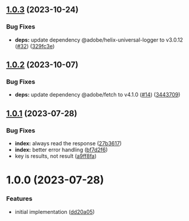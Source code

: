 ## [1.0.3](https://github.com/adobe/franklin-domainkey-provider/compare/v1.0.2...v1.0.3) (2023-10-24)


### Bug Fixes

* **deps:** update dependency @adobe/helix-universal-logger to v3.0.12 ([#32](https://github.com/adobe/franklin-domainkey-provider/issues/32)) ([329fc3e](https://github.com/adobe/franklin-domainkey-provider/commit/329fc3e08c5357177e10e26158a83ab4f0ace67c))

## [1.0.2](https://github.com/adobe/franklin-domainkey-provider/compare/v1.0.1...v1.0.2) (2023-10-07)


### Bug Fixes

* **deps:** update dependency @adobe/fetch to v4.1.0 ([#14](https://github.com/adobe/franklin-domainkey-provider/issues/14)) ([3443709](https://github.com/adobe/franklin-domainkey-provider/commit/344370992ddab24af15f27d030a181635a9a1e7d))

## [1.0.1](https://github.com/adobe/franklin-domainkey-provider/compare/v1.0.0...v1.0.1) (2023-07-28)


### Bug Fixes

* **index:** always read the response ([27b3617](https://github.com/adobe/franklin-domainkey-provider/commit/27b3617a1003371f3e0e299e2350275644a89ad0))
* **index:** better error handling ([bf7d2f6](https://github.com/adobe/franklin-domainkey-provider/commit/bf7d2f6153a038c4965a958f16309ccd716dcf8a))
* key is results, not result ([a9ff8fa](https://github.com/adobe/franklin-domainkey-provider/commit/a9ff8fa6201991e0f8088d47611e3b30a718d96f))

# 1.0.0 (2023-07-28)


### Features

* initial implementation ([dd20a05](https://github.com/adobe/franklin-domainkey-provider/commit/dd20a05fccaee85437822abc00d315d06063f09e))
